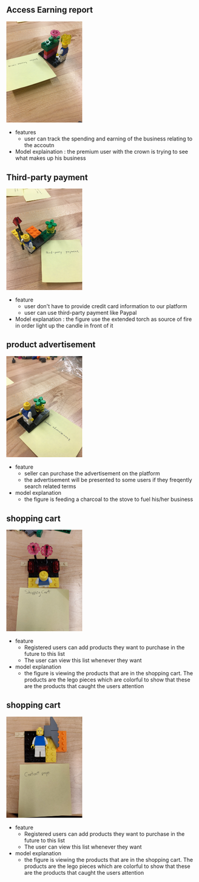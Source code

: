 ## Access Earning report

<img src="./media/Access_Earning_report.JPG" width="200" />

- features
  - user can track the spending and earning of the business relating to the accoutn
- Model explaination
  : the premium user with the crown is trying to see what makes up his business

## Third-party payment

<img src="./media/third-party-payment.JPG" width="200"/>

- feature
  - user don't have to provide credit card information to our platform
  - user can use third-party payment like Paypal
- Model explanation
  : the figure use the extended torch as source of fire in order light up the candle in front of it

## product advertisement

<img src="./media/product-advertisement.JPG" width="200" />

- feature
  - seller can purchase the advertisement on the platform
  - the advertisement will be presented to some users if they freqently search related terms
- model explanation
  - the figure is feeding a charcoal to the stove to fuel his/her business

## shopping cart

<img src="./media/Shopping_Cart.jpg" width="200" />

- feature
  - Registered users can add products they want to purchase in the future to this list
  - The user can view this list whenever they want
- model explanation
  - the figure is viewing the products that are in the shopping cart. The products are the lego pieces which are colorful to show that these are the products that caught the users attention
 
## shopping cart

<img src="./media/Contact_page.jpg" width="200" />

- feature
  - Registered users can add products they want to purchase in the future to this list
  - The user can view this list whenever they want
- model explanation
  - the figure is viewing the products that are in the shopping cart. The products are the lego pieces which are colorful to show that these are the products that caught the users attention
 
